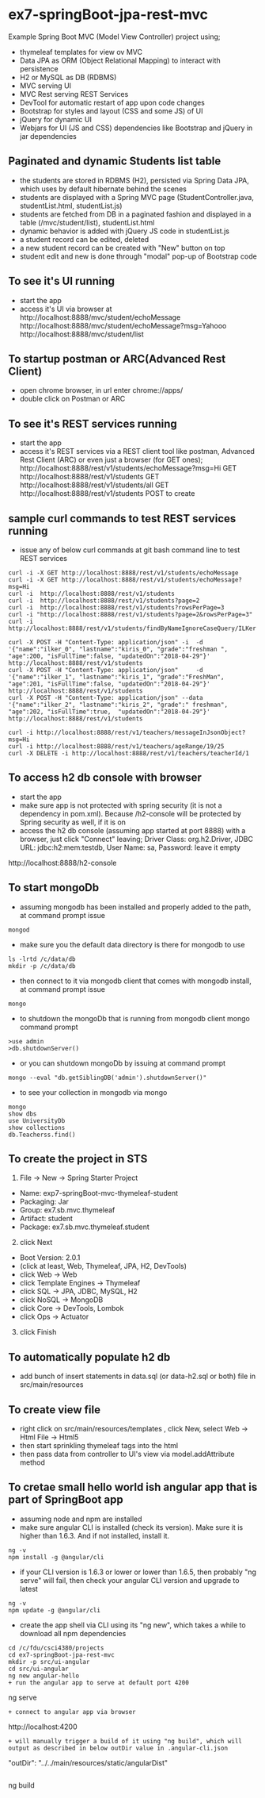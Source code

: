 # ex7-springBoot-jpa-rest-mvc
Example Spring Boot MVC (Model View Controller) project using;
+ thymeleaf templates for view ov MVC
+ Data JPA as ORM (Object Relational Mapping) to interact with persistence
+ H2 or MySQL as DB (RDBMS)
+ MVC serving UI
+ MVC Rest serving REST Services
+ DevTool for automatic restart of app upon code changes
+ Bootstrap for styles and layout (CSS and some JS) of UI
+ jQuery for dynamic UI
+ Webjars for UI (JS and CSS) dependencies like Bootstrap and jQuery in jar dependencies

## Paginated and dynamic Students list table
+ the students are stored in RDBMS (H2), persisted via Spring Data JPA, which uses by default hibernate behind the scenes
+ students are displayed with a Spring MVC page (StudentController.java, studentList.html, studentList.js)
+ students are fetched from DB in a paginated fashion and displayed in a table (/mvc/student/list), studentList.html
+ dynamic behavior is added with jQuery JS code in studentList.js
+ a student record can be edited, deleted
+ a new student record can be created with "New" button on top
+ student edit and new is done through "modal" pop-up of Bootstrap code

## To see it's UI running
+ start the app
+ access it's UI via browser at
http://localhost:8888/mvc/student/echoMessage
http://localhost:8888/mvc/student/echoMessage?msg=Yahooo
http://localhost:8888/mvc/student/list

## To startup postman or ARC(Advanced Rest Client)
+ open chrome browser, in url enter 
chrome://apps/
+ double click on Postman or ARC

## To see it's REST services running
+ start the app
+ access it's REST services via a REST client tool like postman, Advanced Rest Client (ARC) or even just a browser (for GET ones);
http://localhost:8888/rest/v1/students/echoMessage?msg=Hi			GET
http://localhost:8888/rest/v1/students								GET
http://localhost:8888/rest/v1/students/all							GET
http://localhost:8888/rest/v1/students								POST to create

## sample curl commands to test REST services running
+ issue any of below curl commands at git bash command line to test REST services
```
curl -i -X GET http://localhost:8888/rest/v1/students/echoMessage
curl -i -X GET http://localhost:8888/rest/v1/students/echoMessage?msg=Hi
curl -i  http://localhost:8888/rest/v1/students
curl -i  http://localhost:8888/rest/v1/students?page=2
curl -i  http://localhost:8888/rest/v1/students?rowsPerPage=3
curl -i "http://localhost:8888/rest/v1/students?page=2&rowsPerPage=3"
curl -i http://localhost:8888/rest/v1/students/findByNameIgnoreCaseQuery/ILKer
```
```
curl -X POST -H "Content-Type: application/json" -i  -d '{"name":"ilker_0", "lastname":"kiris_0", "grade":"freshman ", "age":200, "isFullTime":false, "updatedOn":"2018-04-29"}' http://localhost:8888/rest/v1/students
curl -X POST -H "Content-Type: application/json"     -d '{"name":"ilker_1", "lastname":"kiris_1", "grade":"FreshMan",  "age":201, "isFullTime":false, "updatedOn":"2018-04-29"}' http://localhost:8888/rest/v1/students
curl -X POST -H "Content-Type: application/json" --data '{"name":"ilker_2", "lastname":"kiris_2", "grade":" freshman", "age":202, "isFullTime":true,  "updatedOn":"2018-04-29"}' http://localhost:8888/rest/v1/students
```
```
curl -i http://localhost:8888/rest/v1/teachers/messageInJsonObject?msg=Hi
curl -i http://localhost:8888/rest/v1/teachers/ageRange/19/25
curl -X DELETE -i http://localhost:8888/rest/v1/teachers/teacherId/1
```

## To access h2 db console with browser
+ start the app
+ make sure app is not protected with spring security (it is not a dependency in pom.xml). Because /h2-console will be protected by Spring security as well, if it is on
+ access the h2 db console (assuming app started at port 8888) with a browser,
 just click "Connect" leaving; 
 Driver Class: org.h2.Driver, 
 JDBC URL: jdbc:h2:mem:testdb, 
 User Name: sa, 
 Password:         leave it empty

http://localhost:8888/h2-console


## To start mongoDb
+ assuming mongodb has been installed and properly added to the path, at command prompt issue
```
mongod
```
+ make sure you the default data directory is there for mongodb to use
```
ls -lrtd /c/data/db
mkdir -p /c/data/db
```
+ then connect to it via mongodb client that comes with mongodb install, at command prompt issue
```
mongo
```
+ to shutdown the mongoDb that is running from mongodb client mongo command prompt
```
>use admin
>db.shutdownServer()
```
+ or you can shutdown mongoDb by issuing at command prompt
```
mongo --eval "db.getSiblingDB('admin').shutdownServer()"
```
+ to see your collection in mongodb via mongo
```
mongo
show dbs
use UniversityDb
show collections
db.Teacherss.find()
```


## To create the project in STS
1. File -> New -> Spring Starter Project
  - Name: exp7-springBoot-mvc-thymeleaf-student
  - Packaging: Jar
  - Group: ex7.sb.mvc.thymeleaf
  - Artifact: student
  - Package: ex7.sb.mvc.thymeleaf.student
2. click Next
  * Boot Version: 2.0.1
  * (click at least, Web, Thymeleaf, JPA, H2, DevTools)
  * click Web -> Web
  * click Template Engines -> Thymeleaf
  * click SQL -> JPA, JDBC, MySQL, H2
  * click NoSQL -> MongoDB
  * click Core -> DevTools, Lombok
  * click Ops -> Actuator
3. click Finish
## To automatically populate h2 db
+ add bunch of insert statements in data.sql (or data-h2.sql or both) file in src/main/resources

## To create view file
+ right click on src/main/resources/templates , click New, select Web -> Html File -> Html5
+ then start sprinkling thymeleaf tags into the html
+ then pass data from controller to UI's view via model.addAttribute method

## To cretae small hello world ish angular app that is part of SpringBoot app
+ assuming node and npm are installed
+ make sure angular CLI is installed (check its version). Make sure it is higher than 1.6.3. And if not installed, install it.
```
ng -v
npm install -g @angular/cli
```
+ if your CLI version is 1.6.3 or lower or lower than 1.6.5, then probably "ng serve" will fail, then check your angular CLI version and upgrade to latest
```
ng -v
npm update -g @angular/cli
```
+ create the app shell via CLI using its "ng new", which takes a while to download all npm dependencies
```
cd /c/fdu/csci4380/projects
cd ex7-springBoot-jpa-rest-mvc
mkdir -p src/ui-angular
cd src/ui-angular
ng new angular-hello
+ run the angular app to serve at default port 4200
```
ng serve
```
+ connect to angular app via browser
```
http://localhost:4200
```
+ will manually trigger a build of it using "ng build", which will output as described in below outDir value in .angular-cli.json
```
"outDir": "../../main/resources/static/angularDist"
```
```
ng build
```